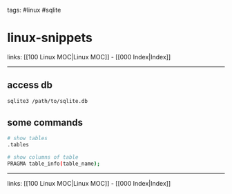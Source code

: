 tags: #linux #sqlite

# linux-snippets

links: [[100 Linux MOC|Linux MOC]] - [[000 Index|Index]]

---

## access db

```bash
sqlite3 /path/to/sqlite.db
```

## some commands

```bash
# show tables
.tables

# show columns of table
PRAGMA table_info(table_name);
```

---
links: [[100 Linux MOC|Linux MOC]] - [[000 Index|Index]]